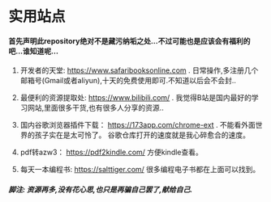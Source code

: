 # 实用站点

#### 首先声明此repository绝对不是藏污纳垢之处...不过可能也是应该会有福利的吧...谁知道呢...

1. 开发者的天堂: https://www.safaribooksonline.com . 日常操作,多注册几个邮箱号(Gmail或者aliyun),十天的免费使用即可.不知道以后会不会封..

2. 最便利的资源提取处: https://www.bilibili.com/ . 我觉得B站是国内最好的学习网站,里面很多干货,也有很多人分享的资源..

3. 国内谷歌浏览器插件下载： https://173app.com/chrome-ext . 不能看外面世界的孩子实在是太可怜了。 谷歌仓库打开的速度就是我心碎愈合的速度。

4. pdf转azw3： https://pdf2kindle.com/  方便kindle查看。

5. 每天一本编程书: https://salttiger.com/ 很多编程电子书都在上面可以找到。

##### 脚注: 资源再多,没有花心思,也只是再骗自己罢了,献给自己.
